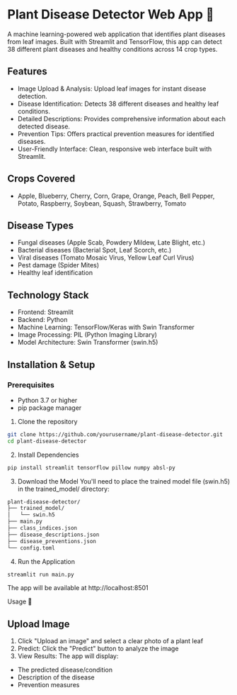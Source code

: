 # Plant Disease Detector Web App 🌱

A machine learning-powered web application that identifies plant diseases from leaf images. Built with Streamlit and TensorFlow, this app can detect 38 different plant diseases and healthy conditions across 14 crop types.

## Features

- Image Upload & Analysis: Upload leaf images for instant disease detection.
- Disease Identification: Detects 38 different diseases and healthy leaf conditions.
- Detailed Descriptions: Provides comprehensive information about each detected disease.
- Prevention Tips: Offers practical prevention measures for identified diseases.
- User-Friendly Interface: Clean, responsive web interface built with Streamlit.

## Crops Covered
- Apple, Blueberry, Cherry, Corn, Grape, Orange, Peach, Bell Pepper, Potato, Raspberry, Soybean, Squash, Strawberry, Tomato

## Disease Types
- Fungal diseases (Apple Scab, Powdery Mildew, Late Blight, etc.)
- Bacterial diseases (Bacterial Spot, Leaf Scorch, etc.)
- Viral diseases (Tomato Mosaic Virus, Yellow Leaf Curl Virus)
- Pest damage (Spider Mites)
- Healthy leaf identification

## Technology Stack
- Frontend: Streamlit
- Backend: Python
- Machine Learning: TensorFlow/Keras with Swin Transformer
- Image Processing: PIL (Python Imaging Library)
- Model Architecture: Swin Transformer (swin.h5)

## Installation & Setup
### Prerequisites
- Python 3.7 or higher
- pip package manager

1. Clone the repository
```bash
git clone https://github.com/yourusername/plant-disease-detector.git
cd plant-disease-detector
```
2. Install Dependencies
```bash
pip install streamlit tensorflow pillow numpy absl-py
```
3. Download the Model
You'll need to place the trained model file (swin.h5) in the trained_model/ directory:
```bash
plant-disease-detector/
├── trained_model/
│   └── swin.h5
├── main.py
├── class_indices.json
├── disease_descriptions.json
├── disease_preventions.json
└── config.toml
```
4. Run the Application
```bash
streamlit run main.py
```
The app will be available at http://localhost:8501 

Usage 📖

## Upload Image 
1. Click "Upload an image" and select a clear photo of a plant leaf
2. Predict: Click the "Predict" button to analyze the image
3. View Results: The app will display:
 - The predicted disease/condition
 - Description of the disease
 - Prevention measures

